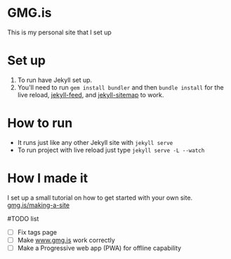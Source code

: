 # GMG.is

This is my personal site that I set up 

# Set up
1. To run have Jekyll set up.
2. You'll need to run `gem install bundler` and then `bundle install` for the live reload, [jekyll-feed](https://help.github.com/articles/sitemaps-for-github-pages/), and [jekyll-sitemap](https://help.github.com/articles/sitemaps-for-github-pages/) to work.

# How to run
- It runs just like any other Jekyll site with `jekyll serve`
- To run project with live reload just type `jekyll serve -L --watch`

# How I made it
I set up a small tutorial on how to get started with your own site.
[gmg.is/making-a-site](//gmg.is/making-a-site/)

#TODO list

- [ ] Fix tags page
- [ ] Make www.gmg.is work correctly
- [ ] Make a Progressive web app (PWA) for offline capability